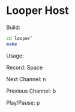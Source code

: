 # Looper Host

Build:

```bash
cd looper`
make
```

Usage:

Record: Space

Next Channel: n

Previous Channel: b 

Play/Pause: p
